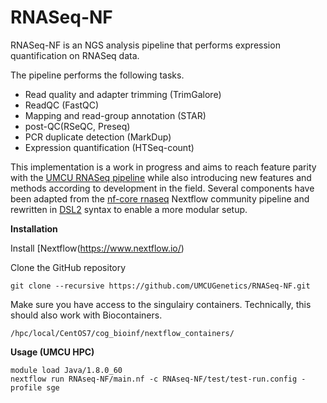 # RNASeq-NF

RNASeq-NF is an NGS analysis pipeline that performs expression quantification on RNASeq data.

The pipeline performs the following tasks.

* Read quality and adapter trimming (TrimGalore)
* ReadQC (FastQC)
* Mapping and read-group annotation (STAR)
* post-QC(RSeQC, Preseq)
* PCR duplicate detection (MarkDup)
* Expression quantification (HTSeq-count)

This implementation is a work in progress and aims to reach feature parity with the [UMCU RNASeq pipeline](https://github.com/UMCUGenetics/RNASeq) while also introducing new features and methods according to development in the field. Several components have been adapted from the [nf-core rnaseq](https://github.com/nf-core/rnaseq) Nextflow community pipeline and rewritten in [DSL2](https://www.nextflow.io/docs/edge/dsl2.html) syntax to enable a more modular setup.

**Installation**

Install [Nextflow(https://www.nextflow.io/)

Clone the GitHub repository
```
git clone --recursive https://github.com/UMCUGenetics/RNASeq-NF.git
```
Make sure you have access to the singulairy containers. Technically, this should also work with Biocontainers.
```
/hpc/local/CentOS7/cog_bioinf/nextflow_containers/
```

**Usage (UMCU HPC)**

```
module load Java/1.8.0_60
nextflow run RNAseq-NF/main.nf -c RNAseq-NF/test/test-run.config -profile sge
```

